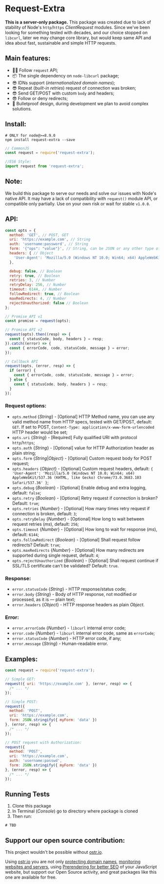 # Request-Extra

__This is a server-only package.__ This package was created due to lack of stability of Node's `http`/`https` *ClientRequest* modules. Since we've been looking for something tested with decades, and our choice stopped on `libcurl`, later we may change core library, but would keep same API and idea about fast, sustainable and simple HTTP requests.

## Main features:

- 👷‍♂️ Follow `request` API;
- 📦 The single dependency on `node-libcurl` package;
- 😎 IDNs support (*internationalized domain names*);
- 😎 Repeat (*built-in retries*) request of connection was broken;
- 😎 Send GET/POST with custom `body` and headers;
- 😎 Follow or deny redirects;
- 💪 Bulletproof design, during development we plan to avoid complex solutions.

## Install:

```shell
# ONLY for node@>=8.9.0
npm install request-extra --save
```

```js
// CommonJS
const request = require('request-extra');

//ES6 Style:
import request from 'request-extra';
```

## Note:

We build this package to serve our needs and solve our issues with Node's native API. It may have a lack of compatibility with `request()` module API, or compatible only partially. Use on your own risk or wait for stable `v1.0.0`.

## API:

```js
const opts = {
  method: 'GET', // POST, GET
  uri: 'https://example.com', // String
  auth: 'username:password', // String
  form: '{"ops": "value"}', // String, can be JSON or any other type of payload
  headers: { // Object
    'User-Agent': 'Mozilla/5.0 (Windows NT 10.0; Win64; x64) AppleWebKit/537.36 (KHTML, like Gecko) Chrome/73.0.3683.103 Safari/537.36'
  },

  debug: false, // Boolean
  retry: true, // Boolean
  retries: 3, // Number
  retryDelay: 256, // Number
  timeout: 6144, // Number
  followRedirect: true, // Boolean
  maxRedirects: 4, // Number
  rejectUnauthorized: false // Boolean
};

// Promise API v1
const promise = request(opts);

// Promise API v2
request(opts).then((resp) => {
  const { statusCode, body, headers } = resp;
}).catch((error) => {
  const { errorCode, code, statusCode, message } = error;
});

// Callback API
request(opts, (error, resp) => {
  if (error) {
    const { errorCode, code, statusCode, message } = error;
  } else {
    const { statusCode, body, headers } = resp;
  }
});
```

### Request options:

- `opts.method` {*String*} - [Optional] HTTP Method name, you can use any valid method name from HTTP specs, tested with GET/POST, default: `GET`. If set to POST, `Content-Type: application/x-www-form-urlencoded` HTTP header would be set;
- `opts.uri` {*String*} - [Required] Fully qualified URI with protocol `http`/`https`;
- `opts.auth` {*String*} - [Optional] value for HTTP Authorization header as plain string;
- `opts.form` {*String*|*Object*} - [Optional] Custom request body for POST request;
- `opts.headers` {*Object*} - [Optional] Custom request headers, default: `{ 'User-Agent': 'Mozilla/5.0 (Windows NT 10.0; Win64; x64) AppleWebKit/537.36 (KHTML, like Gecko) Chrome/73.0.3683.103 Safari/537.36' }`;
- `opts.debug` {*Boolean*} - [Optional] Enable debug and extra logging, default: `false`;
- `opts.retry` {*Boolean*} - [Optional] Retry request if connection is broken? Default: `true`;
- `opts.retries` {*Number*} - [Optional] How many times retry request if connection is broken, default: `3`;
- `opts.retryDelay` {*Number*} - [Optional] How long to wait between request retries (*ms*), default: `256`;
- `opts.timeout` {*Number*} - [Optional] How long to wait for response (*ms*), default: `6144`;
- `opts.followRedirect` {*Boolean*} - [Optional] Shall request follow redirects? Default: `true`;
- `opts.maxRedirects` {*Number*} - [Optional] How many redirects are supported during single request, default: `4`;
- `opts.rejectUnauthorized` {*Boolean*} - [Optional] Shall request continue if SSL/TLS certificate can't be validated? Default: `true`.

### Response:

- `error.statusCode` {*String*} - HTTP response/status code;
- `error.body` {*String*} - Body of HTTP response, not modified or processed, as it is — plain text;
- `error.headers` {*Object*} - HTTP response headers as plain *Object*.

### Error:

- `error.errorCode` {*Number*} - `libcurl` internal error code;
- `error.code` {*Number*} - `libcurl` internal error code, same as `errorCode`;
- `error.statusCode` {*Number*} - HTTP error code, if any;
- `error.message` {*String*} - Human-readable error.

## Examples:

```js
const request = require('request-extra');

// Simple GET:
request({ uri: 'https://example.com' }, (error, resp) => {
  /* ... */
});

// Simple POST:
request({
  method: 'POST',
  uri: 'https://example.com',
  form: JSON.stringify({ myForm: 'data' })
}, (error, resp) => {
  /* ... */
});

// POST request with Authorization:
request({
  method: 'POST',
  uri: 'https://example.com',
  auth: 'username:passwd',
  form: JSON.stringify({ myForm: 'data' })
}, (error, resp) => {
  /* ... */
});
```

## Running Tests

1. Clone this package
2. In Terminal (*Console*) go to directory where package is cloned
3. Then run:

```shell
# TBD
```

## Support our open source contribution:

This project wouldn't be possible without [ostr.io](https://ostr.io).

Using [ostr.io](https://ostr.io) you are not only [protecting domain names](https://ostr.io/info/domain-names-protection), [monitoring websites and servers](https://ostr.io/info/monitoring), using [Prerendering for better SEO](https://ostr.io/info/prerendering) of your JavaScript website, but support our Open Source activity, and great packages like this one are available for free.
